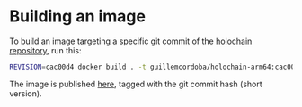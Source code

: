 # Building an image

To build an image targeting a specific git commit of the [holochain repository](https://github.com/holochain/holochain), run this:

```bash
REVISION=cac00d4 docker build . -t guillemcordoba/holochain-arm64:cac00d4
```

The image is published [here](https://hub.docker.com/repository/docker/guillemcordoba/holochain-arm64/), tagged with the git commit hash (short version).
